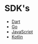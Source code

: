 # SDK's

- [Dart](./Dart.md)
- [Go](./Go.md)
- [JavaScript](./JavaScript.md)
- [Kotlin](./Kotlin.md)
